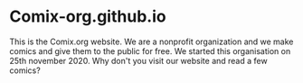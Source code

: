 # Comix-org.github.io
This is the Comix.org website. We are a nonprofit organization and we make comics and give them to the public for free. We started this organisation on 25th november 2020. Why don't you visit our website and read a few comics?
